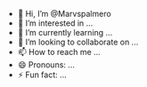 - 👋 Hi, I’m @Marvspalmero
- 👀 I’m interested in ...
- 🌱 I’m currently learning ...
- 💞️ I’m looking to collaborate on ...
- 📫 How to reach me ...
- 😄 Pronouns: ...
- ⚡ Fun fact: ...

<!---
Marvspalmero/Marvspalmero is a ✨ special ✨ repository because its `README.md` (this file) appears on your GitHub profile.
You can click the Preview link to take a look at your changes.
--->

